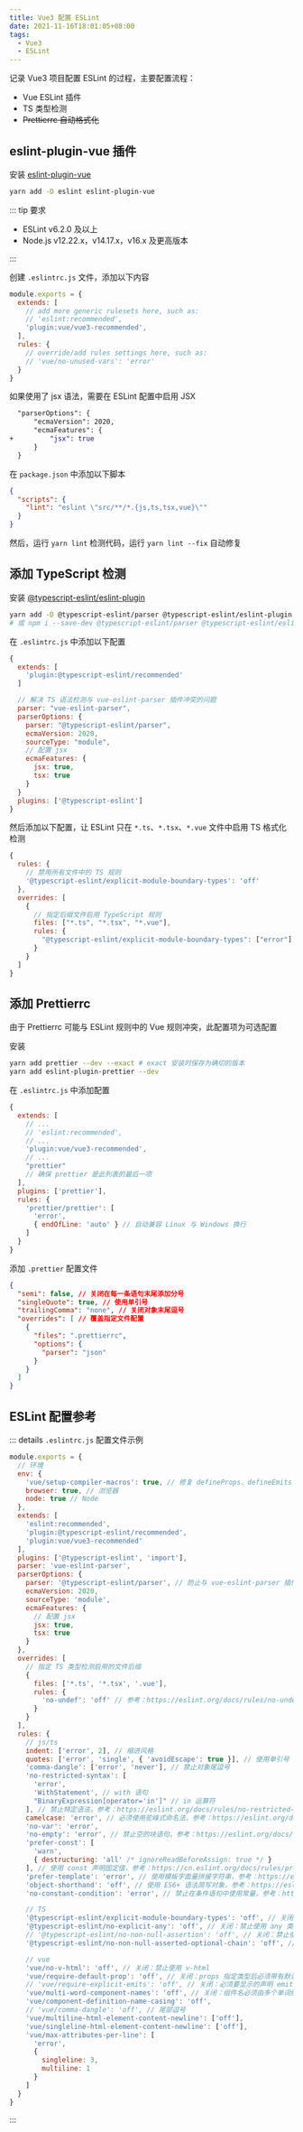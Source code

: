 ```yaml
---
title: Vue3 配置 ESLint
date: 2021-11-16T18:01:05+08:00
tags:
  - Vue3
  - ESLint
---
```


记录 Vue3 项目配置 ESLint 的过程，主要配置流程：

- Vue ESLint 插件
- TS 类型检测
- ~~Prettierrc 自动格式化~~

## eslint-plugin-vue 插件

安装 [eslint-plugin-vue](https://eslint.vuejs.org/)

```bash
yarn add -D eslint eslint-plugin-vue
```

::: tip 要求

- ESLint v6.2.0 及以上
- Node.js v12.22.x，v14.17.x，v16.x 及更高版本

:::

创建 `.eslintrc.js` 文件，添加以下内容

```js
module.exports = {
  extends: [
    // add more generic rulesets here, such as:
    // 'eslint:recommended',
    'plugin:vue/vue3-recommended',
  ],
  rules: {
    // override/add rules settings here, such as:
    // 'vue/no-unused-vars': 'error'
  }
}
```

如果使用了 jsx 语法，需要在 ESLint 配置中启用 JSX

```diff
  "parserOptions": {
      "ecmaVersion": 2020,
      "ecmaFeatures": {
+         "jsx": true
      }
  }
```

在 `package.json` 中添加以下脚本

```json
{
  "scripts": {
    "lint": "eslint \"src/**/*.{js,ts,tsx,vue}\""
  }
}
```

然后，运行 `yarn lint` 检测代码，运行 `yarn lint --fix` 自动修复

## 添加 TypeScript 检测

安装 [@typescript-eslint/eslint-plugin](https://github.com/typescript-eslint/typescript-eslint/tree/master/packages/eslint-plugin)

```sh
yarn add -D @typescript-eslint/parser @typescript-eslint/eslint-plugin
# 或 npm i --save-dev @typescript-eslint/parser @typescript-eslint/eslint-plugin
```

在 `.eslintrc.js` 中添加以下配置

```js
{
  extends: [
    'plugin:@typescript-eslint/recommended'
  ]

  // 解决 TS 语法检测与 vue-eslint-parser 插件冲突的问题
  parser: "vue-eslint-parser",
  parserOptions: {
    parser: "@typescript-eslint/parser",
    ecmaVersion: 2020,
    sourceType: "module",
    // 配置 jsx
    ecmaFeatures: {
      jsx: true,
      tsx: true
    }
  }
  plugins: ['@typescript-eslint']
}
```

然后添加以下配置，让 ESLint 只在 `*.ts`、`*.tsx`、`*.vue` 文件中启用 TS 格式化检测

```js
{
  rules: {
    // 禁用所有文件中的 TS 规则
    '@typescript-eslint/explicit-module-boundary-types': 'off'
  },
  overrides: [
    {
      // 指定后缀文件启用 TypeScript 规则
      files: ["*.ts", "*.tsx", "*.vue"],
      rules: {
        "@typescript-eslint/explicit-module-boundary-types": ["error"]
      }
    }
  ]
}
```

## 添加 Prettierrc <Badge text="可选" />

由于 Prettierrc 可能与 ESLint 规则中的 Vue 规则冲突，此配置项为可选配置

安装

```sh
yarn add prettier --dev --exact # exact 安装时保存为确切的版本
yarn add eslint-plugin-prettier --dev
```

在 `.eslintrc.js` 中添加配置

```js
{
  extends: [
    // ...
    // 'eslint:recommended',
    // ...
    'plugin:vue/vue3-recommended',
    // ...
    "prettier"
    // 确保 prettier 是此列表的最后一项
  ],
  plugins: ['prettier'],
  rules: {
    'prettier/prettier': [
      'error',
      { endOfLine: 'auto' } // 自动兼容 Linux 与 Windows 换行
    ]
  }
}
```

添加 `.prettier` 配置文件

```json
{
  "semi": false, // 关闭在每一条语句末尾添加分号
  "singleQuote": true, // 使用单引号
  "trailingComma": "none", // 关闭对象末尾逗号
  "overrides": [ // 覆盖指定文件配置
    {
      "files": ".prettierrc",
      "options": {
        "parser": "json"
      }
    }
  ]
}
```


## ESLint 配置参考

::: details <code>.eslintrc.js</code> 配置文件示例

```js
module.exports = {
  // 环境
  env: {
    'vue/setup-compiler-macros': true, // 修复 defineProps、defineEmits 未定义的错误警告
    browser: true, // 浏览器
    node: true // Node
  },
  extends: [
    'eslint:recommended',
    'plugin:@typescript-eslint/recommended',
    'plugin:vue/vue3-recommended'
  ],
  plugins: ['@typescript-eslint', 'import'],
  parser: 'vue-eslint-parser',
  parserOptions: {
    parser: '@typescript-eslint/parser', // 防止与 vue-eslint-parser 插件冲突
    ecmaVersion: 2020,
    sourceType: 'module',
    ecmaFeatures: {
      // 配置 jsx
      jsx: true,
      tsx: true
    }
  },
  overrides: [
    // 指定 TS 类型检测启用的文件后缀
    {
      files: ['*.ts', '*.tsx', '.vue'],
      rules: {
        'no-undef': 'off' // 参考：https://eslint.org/docs/rules/no-undef
      }
    }
  ],
  rules: {
    // js/ts
    indent: ['error', 2], // 缩进风格
    quotes: ['error', 'single', { 'avoidEscape': true }], // 使用单引号
    'comma-dangle': ['error', 'never'], // 禁止对象尾逗号
    'no-restricted-syntax': [
      'error',
      'WithStatement', // with 语句
      "BinaryExpression[operator='in']" // in 运算符
    ], // 禁止特定语法，参考：https://eslint.org/docs/rules/no-restricted-syntax
    camelcase: 'error', // 必须使用驼峰式命名法，参考：https://eslint.org/docs/rules/camelcase
    'no-var': 'error',
    'no-empty': 'error', // 禁止空的块语句，参考：https://eslint.org/docs/rules/no-empty
    'prefer-const': [
      'warn',
      { destructuring: 'all' /* ignoreReadBeforeAssign: true */ }
    ], // 使用 const 声明固定值，参考：https://cn.eslint.org/docs/rules/prefer-const
    'prefer-template': 'error', // 使用模板字面量拼接字符串，参考：https://eslint.org/docs/rules/prefer-template
    'object-shorthand': 'off', // 使用 ES6+ 语法简写对象，参考：https://eslint.org/docs/rules/object-shorthand
    'no-constant-condition': 'error', // 禁止在条件语句中使用常量，参考：https://eslint.org/docs/rules/no-constant-condition

    // TS
    '@typescript-eslint/explicit-module-boundary-types': 'off', // 关闭全局 TS 检测，只检测指定后缀文件，参考：https://github.com/typescript-eslint/typescript-eslint/blob/master/packages/eslint-plugin/docs/rules/explicit-module-boundary-types.md#configuring-in-a-mixed-jsts-codebase
    '@typescript-eslint/no-explicit-any': 'off', // 关闭：禁止使用 any 类型，参考：https://github.com/typescript-eslint/typescript-eslint/blob/master/packages/eslint-plugin/docs/rules/no-explicit-any.md
    // '@typescript-eslint/no-non-null-assertion': 'off', // 关闭：禁止使用 ! 进行非空断言，参考：https://github.com/typescript-eslint/typescript-eslint/blob/master/packages/eslint-plugin/docs/rules/no-non-null-assertion.md
    '@typescript-eslint/no-non-null-asserted-optional-chain': 'off', // 关闭：禁止在可选链后使用 ! 进行非空断言，参考：https://github.com/typescript-eslint/typescript-eslint/blob/master/packages/eslint-plugin/docs/rules/no-non-null-asserted-optional-chain.md

    // vue
    'vue/no-v-html': 'off', // 关闭：禁止使用 v-html
    'vue/require-default-prop': 'off', // 关闭：props 指定类型后必须带有默认值
    // 'vue/require-explicit-emits': 'off', // 关闭：必须要显示的声明 emits，才能使用
    'vue/multi-word-component-names': 'off', // 关闭：组件名必须由多个单词组成
    'vue/component-definition-name-casing': 'off',
    // 'vue/comma-dangle': 'off', // 尾部逗号
    'vue/multiline-html-element-content-newline': ['off'],
    'vue/singleline-html-element-content-newline': ['off'],
    'vue/max-attributes-per-line': [
      'error',
      {
        singleline: 3,
        multiline: 1
      }
    ]
  }
}
```

:::

